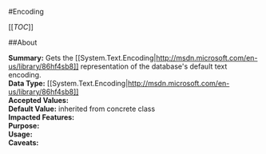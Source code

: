 #Encoding

[[_TOC_]]

##About

**Summary:** Gets the [[System.Text.Encoding|http://msdn.microsoft.com/en-us/library/86hf4sb8]] representation of the database's default text encoding.  
**Data Type:** [[System.Text.Encoding|http://msdn.microsoft.com/en-us/library/86hf4sb8]]  
**Accepted Values:**   
**Default Value:** inherited from concrete class  
**Impacted Features:**   
**Purpose:**   
**Usage:**   
**Caveats:**   

